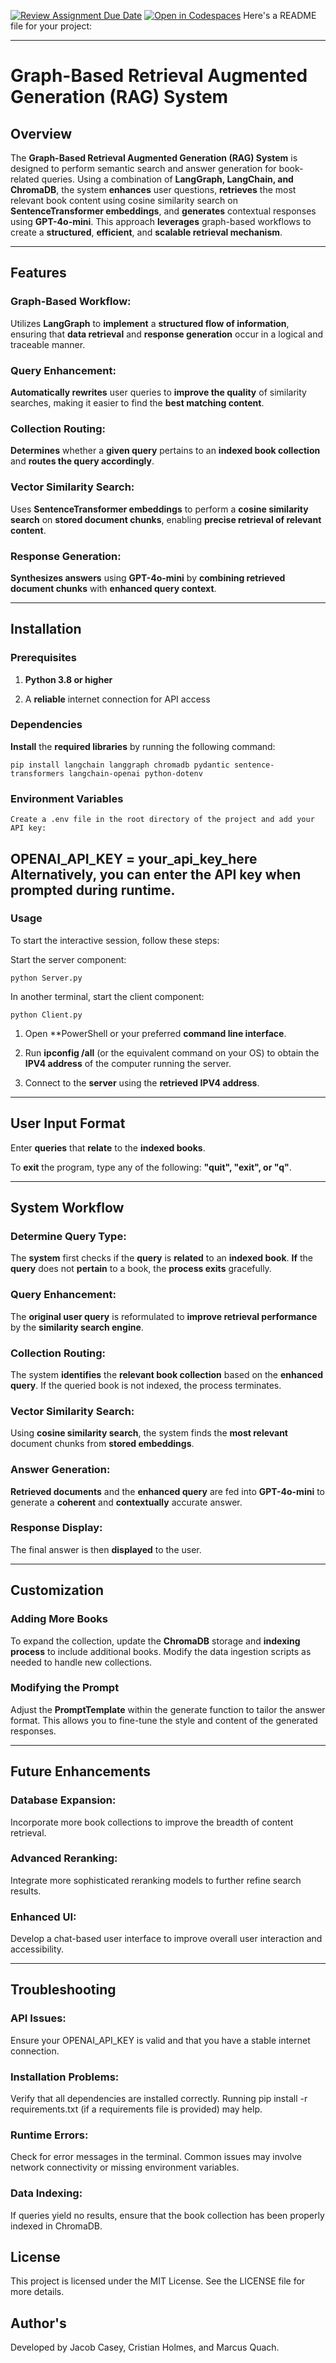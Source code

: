 [![Review Assignment Due Date](https://classroom.github.com/assets/deadline-readme-button-22041afd0340ce965d47ae6ef1cefeee28c7c493a6346c4f15d667ab976d596c.svg)](https://classroom.github.com/a/nSbtKKg7)
[![Open in Codespaces](https://classroom.github.com/assets/launch-codespace-2972f46106e565e64193e422d61a12cf1da4916b45550586e14ef0a7c637dd04.svg)](https://classroom.github.com/open-in-codespaces?assignment_repo_id=18275181)
Here's a README file for your project:  

---

# Graph-Based Retrieval Augmented Generation (RAG) System

## Overview
The **Graph-Based Retrieval Augmented Generation (RAG) System** is designed to perform semantic search and answer generation for book-related queries. Using a combination of **LangGraph, LangChain, and ChromaDB**, the system **enhances** user questions, **retrieves** the most relevant book content using cosine similarity search on **SentenceTransformer embeddings**, and **generates** contextual responses using **GPT-4o-mini**. This approach **leverages** graph-based workflows to create a **structured**, **efficient**, and **scalable retrieval mechanism**.

---

## Features

### Graph-Based Workflow:
Utilizes **LangGraph** to **implement** a **structured flow of information**, ensuring that **data retrieval** and **response generation** occur in a logical and traceable manner.

### Query Enhancement:
**Automatically rewrites** user queries to **improve the quality** of similarity searches, making it easier to find the **best matching content**.

### Collection Routing:
**Determines** whether a **given query** pertains to an **indexed book collection** and **routes the query accordingly**.

### Vector Similarity Search:
Uses **SentenceTransformer embeddings** to perform a **cosine similarity search** on **stored document chunks**, enabling **precise retrieval of relevant content**.

### Response Generation:
**Synthesizes answers** using **GPT-4o-mini** by **combining retrieved document chunks** with **enhanced query context**.

---

## Installation

### Prerequisites
1. **Python 3.8 or higher**

2. A **reliable** internet connection for API access

### Dependencies
**Install** the **required libraries** by running the following command:
```
pip install langchain langgraph chromadb pydantic sentence-transformers langchain-openai python-dotenv
```

### Environment Variables
```
Create a .env file in the root directory of the project and add your API key:
```

OPENAI_API_KEY = your_api_key_here
Alternatively, you can enter the API key when prompted during runtime.
---

### Usage

To start the interactive session, follow these steps:

Start the server component:
```
python Server.py
```

In another terminal, start the client component:
```
python Client.py
```

1. Open **PowerShell or your preferred **command line interface**.

2. Run **ipconfig /all** (or the equivalent command on your OS) to obtain the **IPV4 address** of the computer running the server.

3. Connect to the **server** using the **retrieved IPV4 address**.

---

## User Input Format

Enter **queries** that **relate** to the **indexed books**.

To **exit** the program, type any of the following: **"quit", "exit", or "q"**.

---

## System Workflow

### Determine Query Type:
The **system** first checks if the **query** is **related** to an **indexed book**. **If** the **query** does not **pertain** to a book, the **process exits** gracefully.

### Query Enhancement:
The **original user query** is reformulated to **improve retrieval performance** by the **similarity search engine**.

### Collection Routing:
The system **identifies** the **relevant book collection** based on the **enhanced query**. If the queried book is not indexed, the process terminates.

### Vector Similarity Search:
Using **cosine similarity search**, the system finds the **most relevant** document chunks from **stored embeddings**.

### Answer Generation:
**Retrieved documents** and the **enhanced query** are fed into **GPT-4o-mini** to generate a **coherent** and **contextually** accurate answer.

### Response Display:
The final answer is then **displayed** to the user.

---

## Customization

### Adding More Books
To expand the collection, update the **ChromaDB** storage and **indexing process** to include additional books. Modify the data ingestion scripts as needed to handle new collections.

### Modifying the Prompt
Adjust the **PromptTemplate** within the generate function to tailor the answer format. This allows you to fine-tune the style and content of the generated responses.

---

## Future Enhancements

### Database Expansion:
Incorporate more book collections to improve the breadth of content retrieval.

### Advanced Reranking:
Integrate more sophisticated reranking models to further refine search results.

### Enhanced UI:
Develop a chat-based user interface to improve overall user interaction and accessibility.

---

## Troubleshooting

### API Issues:
Ensure your OPENAI_API_KEY is valid and that you have a stable internet connection.

### Installation Problems:
Verify that all dependencies are installed correctly. Running pip install -r requirements.txt (if a requirements file is provided) may help.

### Runtime Errors:
Check for error messages in the terminal. Common issues may involve network connectivity or missing environment variables.

### Data Indexing:
If queries yield no results, ensure that the book collection has been properly indexed in ChromaDB.

## License
This project is licensed under the MIT License. See the LICENSE file for more details.

## Author's
Developed by Jacob Casey, Cristian Holmes, and Marcus Quach.
